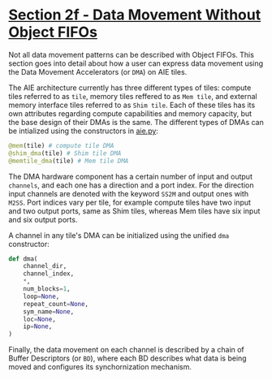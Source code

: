 <!---//===- README.md ---------------------------------------*- Markdown -*-===//
//
// This file is licensed under the Apache License v2.0 with LLVM Exceptions.
// See https://llvm.org/LICENSE.txt for license information.
// SPDX-License-Identifier: Apache-2.0 WITH LLVM-exception
//
// Copyright (C) 2024, Advanced Micro Devices, Inc.
// 
//===----------------------------------------------------------------------===//-->

# <ins>Section 2f - Data Movement Without Object FIFOs</ins>

Not all data movement patterns can be described with Object FIFOs. This section goes into detail about how a user can express data movement using the Data Movement Accelerators (or `DMA`) on AIE tiles.

The AIE architecture currently has three different types of tiles: compute tiles referred to as `tile`, memory tiles reffered to as `Mem tile`, and external memory interface tiles referred to as `Shim tile`. Each of these tiles has its own attributes regarding compute capabilities and memory capacity, but the base design of their DMAs is the same. The different types of DMAs can be intialized using the constructors in [aie.py](../../../python/dialects/aie.py):
```python
@mem(tile) # compute tile DMA
@shim_dma(tile) # Shim tile DMA
@memtile_dma(tile) # Mem tile DMA
```

The DMA hardware component has a certain number of input and output `channels`, and each one has a direction and a port index. For the direction input channels are denoted with the keyword `SS2M` and output ones with `M2SS`. Port indices vary per tile, for example compute tiles have two input and two output ports, same as Shim tiles, whereas Mem tiles have six input and six output ports.

A channel in any tile's DMA can be initialized using the unified `dma` constructor:
```python
def dma(
    channel_dir,
    channel_index,
    *,
    num_blocks=1,
    loop=None,
    repeat_count=None,
    sym_name=None,
    loc=None,
    ip=None,
)
```

Finally, the data movement on each channel is described by a chain of Buffer Descriptors (or `BD`), where each BD describes what data is being moved and configures its synchornization mechanism.


